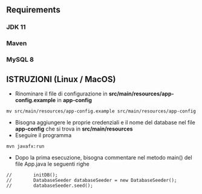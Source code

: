 ## Requirements
### JDK 11
### Maven
### MySQL 8

## ISTRUZIONI (Linux / MacOS)
- Rinominare il file di configurazione in **src/main/resources/app-config.example** in **app-config**
```
mv src/main/resources/app-config.example src/main/resources/app-config
```
- Bisogna aggiungere le proprie credenziali e il nome del database nel file **app-config** che si trova in **src/main/resources** 
- Eseguire il programma
``` 
mvn javafx:run
 ```
- Dopo la prima esecuzione, bisogna commentare nel metodo main() del file App.java le seguenti righe
```
//        initDB();
//        DatabaseSeeder databaseSeeder = new DatabaseSeeder();
//        databaseSeeder.seed();
```


